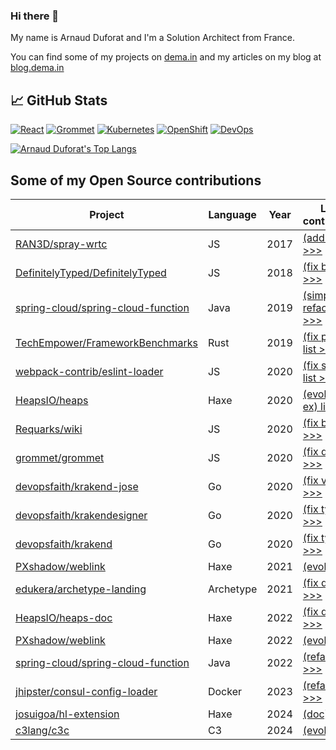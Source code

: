 ### Hi there 👋

My name is Arnaud Duforat and I'm a Solution Architect from France.

You can find some of my projects on [dema.in](https://dema.in) and my articles on my blog at [blog.dema.in](https://blog.dema.in)

## &#x1f4c8; GitHub Stats

[![React](https://img.shields.io/badge/Code-React-informational?style=flat&logo=React&logoColor=white&color=blue)](https://reactjs.org)
[![Grommet](https://img.shields.io/badge/Code-Grommet-7d4cdb?style=flat&logoColor=white)](https://v2.grommet.io)
[![Kubernetes](https://img.shields.io/badge/Tools-Kubernetes-informational?style=flat&logo=kubernetes&logoColor=white&color=blue)](https://kubernetes.io)
[![OpenShift](https://img.shields.io/badge/Tools-OpenShift-e00?style=flat&logoColor=white)](https://openshift.com)
[![DevOps](https://img.shields.io/static/v1?label=%F0%9F%9A%80&message=DevOps&color=brightgreen)](https://youtu.be/EOveXZhJpr4)

<a href="https://github.com/neokeld/neokeld">
    <img align="center" src="https://github-readme-stats.vercel.app/api/top-langs/?username=neokeld&langs_count=3&title_color=ffffff&text_color=c9cacc&icon_color=2bbc8a&bg_color=1d1f21" alt="Arnaud Duforat's Top Langs" />
</a>

## Some of my Open Source contributions

Project                                                                                      | Language | Year | List of contributions
---------------------------------------------------------------------------------------------|----------|------|----------------------
[RAN3D/spray-wrtc](https://github.com/RAN3D/spray-wrtc)                                      | JS       | 2017 | [(add UTs) list >>>](https://github.com/RAN3D/spray-wrtc/commits?author=neokeld)
[DefinitelyTyped/DefinitelyTyped](https://github.com/DefinitelyTyped/DefinitelyTyped)        | JS       | 2018 | [(fix bug) list >>>](https://github.com/DefinitelyTyped/DefinitelyTyped/commits?author=neokeld)
[spring-cloud/spring-cloud-function](https://github.com/spring-cloud/spring-cloud-function)  | Java     | 2019 | [(simple refactor) list >>>](https://github.com/spring-cloud/spring-cloud-function/commits?author=neokeld)
[TechEmpower/FrameworkBenchmarks](https://github.com/TechEmpower/FrameworkBenchmarks)        | Rust     | 2019 | [(fix perf test) list >>>](https://github.com/TechEmpower/FrameworkBenchmarks/commits?author=neokeld)
[webpack-contrib/eslint-loader](https://github.com/webpack-contrib/eslint-loader)            | JS       | 2020 | [(fix sec vuln) list >>>](https://github.com/webpack-contrib/eslint-loader/commits?author=neokeld)
[HeapsIO/heaps](https://github.com/HeapsIO/heaps)                                            | Haxe     | 2020 | [(evol API/add ex) list >>>](https://github.com/HeapsIO/heaps/commits?author=neokeld)
[Requarks/wiki](https://github.com/Requarks/wiki)                                            | JS       | 2020 | [(fix bug) list >>>](https://github.com/Requarks/wiki/commits?author=neokeld)
[grommet/grommet](https://github.com/grommet/grommet)                                        | JS       | 2020 | [(fix doc) list >>>](https://github.com/grommet/grommet/commits?author=neokeld)
[devopsfaith/krakend-jose](https://github.com/devopsfaith/krakend-jose)                      | Go       | 2020 | [(fix vuln) list >>>](https://github.com/devopsfaith/krakend-jose/commits?author=neokeld)
[devopsfaith/krakendesigner](https://github.com/devopsfaith/krakendesigner)                  | Go       | 2020 | [(fix typo) list >>>](https://github.com/devopsfaith/krakendesigner/commits?author=neokeld)
[devopsfaith/krakend](https://github.com/devopsfaith/krakend)                                | Go       | 2020 | [(fix typo) list >>>](https://github.com/devopsfaith/krakend/commits?author=neokeld)
[PXshadow/weblink](https://github.com/PXshadow/weblink)                                      | Haxe     | 2021 | [(evol) list >>>](https://github.com/PXshadow/weblink/commits?author=neokeld)
[edukera/archetype-landing](https://github.com/PXshadow/weblink)                             | Archetype | 2021 | [(fix doc) list >>>](https://github.com/edukera/archetype-landing/commits?author=neokeld)
[HeapsIO/heaps-doc](https://github.com/HeapsIO/heaps-doc)                                    | Haxe     | 2022 | [(fix doc) list >>>](https://github.com/HeapsIO/heaps-doc/commits?author=neokeld)
[PXshadow/weblink](https://github.com/PXshadow/weblink)                                      | Haxe     | 2022 | [(evol) list >>>](https://github.com/PXshadow/weblink/commits?author=neokeld)
[spring-cloud/spring-cloud-function](https://github.com/spring-cloud/spring-cloud-function)  | Java     | 2022 | [(refacto) list >>>](https://github.com/spring-cloud/spring-cloud-function/commits?author=neokeld)
[jhipster/consul-config-loader](https://github.com/jhipster/consul-config-loader)            | Docker   | 2023 | [(refacto) list >>>](https://github.com/jhipster/consul-config-loader/commits?author=neokeld)
[josuigoa/hl-extension](https://github.com/josuigoa/hl-extension/commits?author=neokeld)     | Haxe     | 2024 | [(doc) list >>>](https://github.com/josuigoa/hl-extension/commits?author=neokeld)
[c3lang/c3c](https://github.com/c3lang/c3c/commits?author=neokeld)                           | C3       | 2024 | [(evol) list >>>](https://github.com/c3lang/c3c/commits?author=neokeld)
